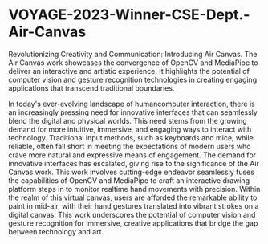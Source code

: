 # VOYAGE-2023-Winner-CSE-Dept.-Air-Canvas
Revolutionizing Creativity and Communication: Introducing Air Canvas. The Air Canvas work showcases the convergence of OpenCV and MediaPipe to deliver an interactive and artistic experience. It highlights the potential of computer vision and gesture recognition technologies in creating engaging applications that transcend traditional boundaries. 

In today's ever-evolving landscape of humancomputer interaction, there is an increasingly pressing need for innovative interfaces that can seamlessly blend the digital and physical worlds. This need stems from the growing demand for more intuitive, immersive, and engaging ways to interact with technology. Traditional input methods, such as keyboards and mice, while reliable, often fall short in meeting the expectations of modern users who crave more natural and expressive means of engagement. The demand for innovative interfaces has escalated, giving rise to the significance of the Air Canvas work. This work involves cutting-edge endeavor seamlessly fuses the capabilities of OpenCV and MediaPipe to craft an interactive drawing platform steps in to monitor realtime hand movements with precision. Within the realm of this virtual canvas, users are afforded the remarkable ability to paint in mid-air, with their hand gestures translated into vibrant strokes on a digital canvas. This work underscores the potential of computer vision and gesture recognition for immersive, creative applications that bridge the gap between technology and art.
